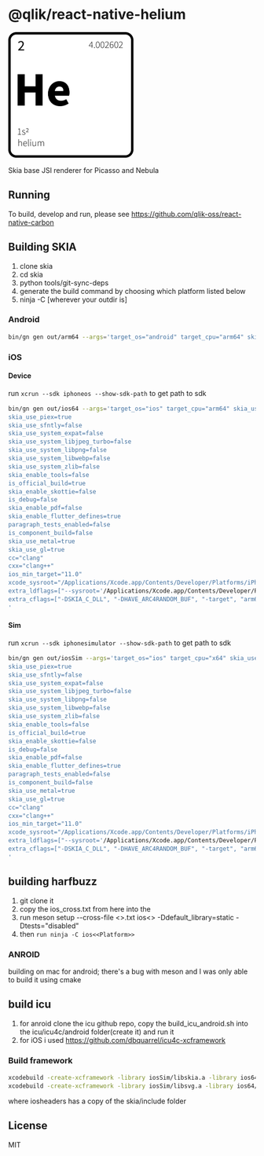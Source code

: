 # @qlik/react-native-helium

<img src="logo/he2.png" height="256"/>

Skia base JSI renderer for Picasso and Nebula

## Running
To build, develop and run, please see https://github.com/qlik-oss/react-native-carbon

## Building SKIA

1. clone skia
2. cd skia
3. python tools/git-sync-deps
4. generate the build command by choosing which platform listed below
5. ninja -C [wherever your outdir is]

### Android

```sh
bin/gn gen out/arm64 --args='target_os="android" target_cpu="arm64" skia_use_icu=false skia_use_piex=true skia_use_sfntly=false skia_use_system_expat=false skia_use_system_libjpeg_turbo=false skia_use_system_libpng=false skia_use_system_libwebp=false skia_use_system_zlib=false skia_enable_tools=false is_official_build=true skia_enable_skottie=false is_debug=false skia_enable_pdf=false skia_enable_flutter_defines=true paragraph_tests_enabled=false is_component_build=false ndk="/Users/who/Library/Android/sdk/ndk/21.4.7075529" skia_use_system_freetype2=false skia_use_gl=true cc="clang" cxx="clang++"'
```

### iOS
#### Device
run ```xcrun --sdk iphoneos --show-sdk-path``` to get path to sdk
```sh
bin/gn gen out/ios64 --args='target_os="ios" target_cpu="arm64" skia_use_icu=false
skia_use_piex=true
skia_use_sfntly=false
skia_use_system_expat=false
skia_use_system_libjpeg_turbo=false
skia_use_system_libpng=false
skia_use_system_libwebp=false
skia_use_system_zlib=false
skia_enable_tools=false
is_official_build=true
skia_enable_skottie=false
is_debug=false
skia_enable_pdf=false
skia_enable_flutter_defines=true
paragraph_tests_enabled=false
is_component_build=false
skia_use_metal=true
skia_use_gl=true
cc="clang"
cxx="clang++"
ios_min_target="11.0"
xcode_sysroot="/Applications/Xcode.app/Contents/Developer/Platforms/iPhoneOS.platform/Developer/SDKs/iPhoneOS15.4.sdk"
extra_ldflags=["--sysroot='/Applications/Xcode.app/Contents/Developer/Platforms/iPhoneOS.platform/Developer/SDKs/iPhoneOS15.4.sdk'"]
extra_cflags=["-DSKIA_C_DLL", "-DHAVE_ARC4RANDOM_BUF", "-target", "arm64-apple-ios", "-fembed-bitcode"]
'
```

#### Sim
run ```xcrun --sdk iphonesimulator --show-sdk-path``` to get path to sdk
```sh
bin/gn gen out/iosSim --args='target_os="ios" target_cpu="x64" skia_use_icu=false
skia_use_piex=true
skia_use_sfntly=false
skia_use_system_expat=false
skia_use_system_libjpeg_turbo=false
skia_use_system_libpng=false
skia_use_system_libwebp=false
skia_use_system_zlib=false
skia_enable_tools=false
is_official_build=true
skia_enable_skottie=false
is_debug=false
skia_enable_pdf=false
skia_enable_flutter_defines=true
paragraph_tests_enabled=false
is_component_build=false
skia_use_metal=true
skia_use_gl=true
cc="clang"
cxx="clang++"
ios_min_target="11.0"
xcode_sysroot="/Applications/Xcode.app/Contents/Developer/Platforms/iPhoneSimulator.platform/Developer/SDKs/iPhoneSimulator15.4.sdk"
extra_ldflags=["--sysroot='/Applications/Xcode.app/Contents/Developer/Platforms/iPhoneSimulator.platform/Developer/SDKs/iPhoneSimulator15.4.sdk'"]
extra_cflags=["-DSKIA_C_DLL", "-DHAVE_ARC4RANDOM_BUF", "-target", "arm64-apple-ios-simulator"]
'
```


## building harfbuzz
1. git clone it
2. copy the ios_cross.txt from here into the 
3. run meson setup --cross-file <<crossfile>>.txt ios<<Platform>> -Ddefault_library=static -Dtests="disabled"
4. then `run ninja -C ios<<Platform>>`

### ANROID
building on mac for android; there's a bug with meson and I was only able to build it using cmake

## build icu
1. for anroid clone the icu github repo, copy the build_icu_android.sh into the icu/icu4c/android folder(create it) and run it
2. for iOS i used https://github.com/dbquarrel/icu4c-xcframework

### Build framework
```sh
xcodebuild -create-xcframework -library iosSim/libskia.a -library ios64/libskia.a -output framework/skia.xcframework
xcodebuild -create-xcframework -library iosSim/libsvg.a -library ios64/libsvg.a -output framework/skiasvg.xcframework
```
where iosheaders has a copy of the skia/include folder
## License

MIT
